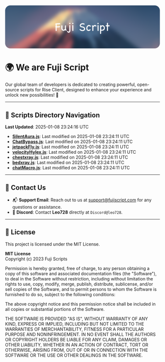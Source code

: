 ![Banner](.github/b.webp)

# 🌍 **We are Fuji Script**

Our global team of developers is dedicated to creating powerful, open-source scripts for Rise Client, designed to enhance your experience and unlock new possibilities! 🌟

---
<!-- SCRIPTS_NAVIGATION_START -->
## 📂 **Scripts Directory Navigation**

**Last Updated**: 2025-01-08 23:24:16 UTC

- **[SilentAura.js](scripts/SilentAura.js)**: Last modified on 2025-01-08 23:24:11 UTC
- **[ChatBypass.js](scripts/ChatBypass.js)**: Last modified on 2025-01-08 23:24:11 UTC
- **[jetpackFly.js](scripts/jetpackFly.js)**: Last modified on 2025-01-08 23:24:11 UTC
- **[velocityHylex.js](scripts/velocityHylex.js)**: Last modified on 2025-01-08 23:24:11 UTC
- **[chestxray.js](scripts/chestxray.js)**: Last modified on 2025-01-08 23:24:11 UTC
- **[bedxray.js](scripts/bedxray.js)**: Last modified on 2025-01-08 23:24:11 UTC
- **[chatMacro.js](scripts/chatMacro.js)**: Last modified on 2025-01-08 23:24:11 UTC

<!-- SCRIPTS_NAVIGATION_END -->

---

## 💬 **Contact Us**  
- 📬 **Support Email**: Reach out to us at [support@fujiscript.com](mailto:support@fujiscript.com) for any questions or assistance.  
- 💬 **Discord**: Contact **Leo728** directly at `Discord@leo728`.

---

## 📜 **License**

This project is licensed under the MIT License.  

**MIT License**  
Copyright (c) 2023 Fuji Scripts  

Permission is hereby granted, free of charge, to any person obtaining a copy of this software and associated documentation files (the "Software"), to deal in the Software without restriction, including without limitation the rights to use, copy, modify, merge, publish, distribute, sublicense, and/or sell copies of the Software, and to permit persons to whom the Software is furnished to do so, subject to the following conditions:  

The above copyright notice and this permission notice shall be included in all copies or substantial portions of the Software.  

THE SOFTWARE IS PROVIDED "AS IS", WITHOUT WARRANTY OF ANY KIND, EXPRESS OR IMPLIED, INCLUDING BUT NOT LIMITED TO THE WARRANTIES OF MERCHANTABILITY, FITNESS FOR A PARTICULAR PURPOSE AND NONINFRINGEMENT. IN NO EVENT SHALL THE AUTHORS OR COPYRIGHT HOLDERS BE LIABLE FOR ANY CLAIM, DAMAGES OR OTHER LIABILITY, WHETHER IN AN ACTION OF CONTRACT, TORT OR OTHERWISE, ARISING FROM, OUT OF OR IN CONNECTION WITH THE SOFTWARE OR THE USE OR OTHER DEALINGS IN THE SOFTWARE.  
